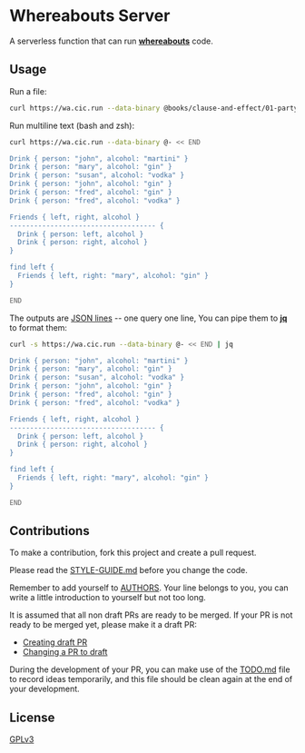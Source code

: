 # Whereabouts Server

A serverless function that can run [**whereabouts**](https://github.com/cicada-lang/whereabouts) code.

## Usage

Run a file:

```bash
curl https://wa.cic.run --data-binary @books/clause-and-effect/01-party-pairs.wa
```

Run multiline text (bash and zsh):

```bash
curl https://wa.cic.run --data-binary @- << END

Drink { person: "john", alcohol: "martini" }
Drink { person: "mary", alcohol: "gin" }
Drink { person: "susan", alcohol: "vodka" }
Drink { person: "john", alcohol: "gin" }
Drink { person: "fred", alcohol: "gin" }
Drink { person: "fred", alcohol: "vodka" }

Friends { left, right, alcohol }
------------------------------------ {
  Drink { person: left, alcohol }
  Drink { person: right, alcohol }
}

find left {
  Friends { left, right: "mary", alcohol: "gin" }
}

END
```

The outputs are [JSON lines](https://jsonlines.org) -- one query one line,
You can pipe them to [**jq**](https://stedolan.github.io/jq/) to format them:

```bash
curl -s https://wa.cic.run --data-binary @- << END | jq

Drink { person: "john", alcohol: "martini" }
Drink { person: "mary", alcohol: "gin" }
Drink { person: "susan", alcohol: "vodka" }
Drink { person: "john", alcohol: "gin" }
Drink { person: "fred", alcohol: "gin" }
Drink { person: "fred", alcohol: "vodka" }

Friends { left, right, alcohol }
------------------------------------ {
  Drink { person: left, alcohol }
  Drink { person: right, alcohol }
}

find left {
  Friends { left, right: "mary", alcohol: "gin" }
}

END
```

## Contributions

To make a contribution, fork this project and create a pull request.

Please read the [STYLE-GUIDE.md](STYLE-GUIDE.md) before you change the code.

Remember to add yourself to [AUTHORS](AUTHORS).
Your line belongs to you, you can write a little
introduction to yourself but not too long.

It is assumed that all non draft PRs are ready to be merged.
If your PR is not ready to be merged yet, please make it a draft PR:

- [Creating draft PR](https://github.blog/2019-02-14-introducing-draft-pull-requests)
- [Changing a PR to draft](https://docs.github.com/en/pull-requests/collaborating-with-pull-requests/proposing-changes-to-your-work-with-pull-requests/changing-the-stage-of-a-pull-request)

During the development of your PR, you can make use of
the [TODO.md](TODO.md) file to record ideas temporarily,
and this file should be clean again at the end of your development.

## License

[GPLv3](LICENSE)
